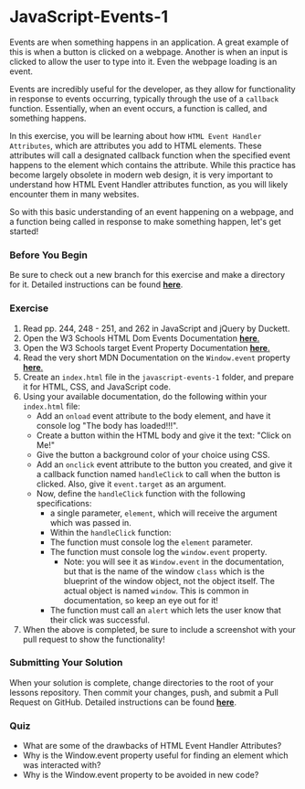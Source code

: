 # JavaScript-Events-1

Events are when something happens in an application. A great example of this is when a button is clicked on a webpage. Another is when an input is clicked to allow the user to type into it. Even the webpage loading is an event.

Events are incredibly useful for the developer, as they allow for functionality in response to events occurring, typically through the use of a `callback` function. Essentially, when an event occurs, a function is called, and something happens.

In this exercise, you will be learning about how `HTML Event Handler Attributes`, which are attributes you add to HTML elements. These attributes will call a designated callback function when the specified event happens to the element which contains the attribute. While this practice has become largely obsolete in modern web design, it is very important to understand how HTML Event Handler attributes function, as you will likely encounter them in many websites.

So with this basic understanding of an event happening on a webpage, and a function being called in response to make something happen, let's get started!

### Before You Begin

Be sure to check out a new branch for this exercise and make a directory for it. Detailed instructions can be found [**here**](../../guides/before-each-exercise.md).

### Exercise

1. Read pp. 244, 248 - 251, and 262 in JavaScript and jQuery by Duckett.
2. Open the W3 Schools HTML Dom Events Documentation [**here**.](https://www.w3schools.com/js/js_htmldom_events.asp)
3. Open the W3 Schools target Event Property Documentation [**here**.](https://www.w3schools.com/jsref/event_target.asp)
4. Read the very short MDN Documentation on the `Window.event` property [**here**.](https://developer.mozilla.org/en-US/docs/Web/API/Window/event)
5. Create an `index.html` file in the `javascript-events-1` folder, and prepare it for HTML, CSS, and JavaScript code.
6. Using your available documentation, do the following within your `index.html` file:
    - Add an `onload` event attribute to the body element, and have it console log "The body has loaded!!!".
    - Create a button within the HTML body and give it the text: "Click on Me!"
    - Give the button a background color of your choice using CSS.
    - Add an `onclick` event attribute to the button you created, and give it a callback function named `handleClick` to call when the button is clicked. Also, give it `event.target` as an argument.
    - Now, define the `handleClick` function with the following specifications:
        - a single parameter, `element`, which will receive the argument which was passed in.
        - Within the `handleClick` function:
        - The function must console log the `element` parameter.
        - The function must console log the `window.event` property.
            - Note: you will see it as `Window.event` in the documentation, but that is the name of the window `class` which is the blueprint of the window object, not the object itself. The actual object is named `window`. This is common in documentation, so keep an eye out for it!
        - The function must call an `alert` which lets the user know that their click was successful.
7. When the above is completed, be sure to include a screenshot with your pull request to show the functionality!


### Submitting Your Solution

When your solution is complete, change directories to the root of your lessons repository. Then commit your changes, push, and submit a Pull Request on GitHub. Detailed instructions can be found [**here**](../../guides/after-each-exercise.md).

### Quiz

- What are some of the drawbacks of HTML Event Handler Attributes?
- Why is the Window.event property useful for finding an element which was interacted with?
- Why is the Window.event property to be avoided in new code?
